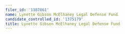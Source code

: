 ```yaml
---
filer_id: '1387861'
name: Lynette Gibson McElhaney Legal Defense Fund
candidate_controlled_id: '1375179'
title: Lynette Gibson McElhaney Legal Defense Fund
---
```

